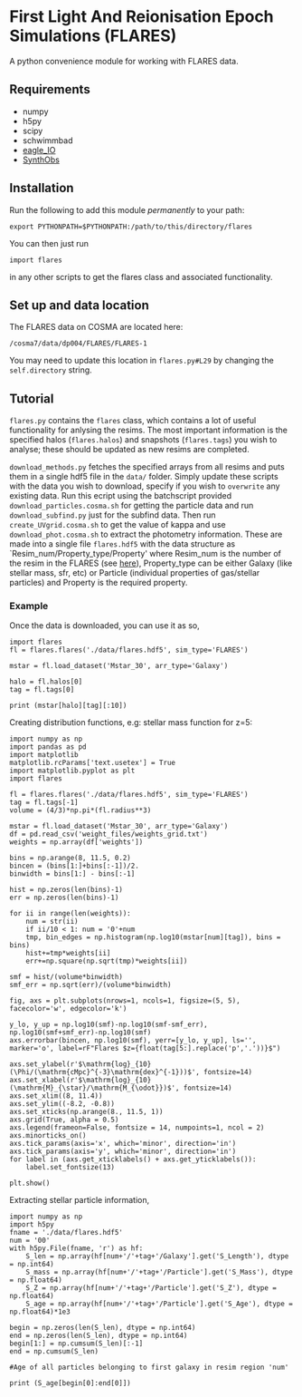 # First Light And Reionisation Epoch Simulations (FLARES)

A python convenience module for working with FLARES data.

## Requirements

- numpy
- h5py
- scipy 
- schwimmbad
- [eagle_IO](https://github.com/flaresimulations/eagle_IO)
- [SynthObs](https://github.com/stephenmwilkins/SynthObs) 

## Installation

Run the following to add this module *permanently* to your path:

    export PYTHONPATH=$PYTHONPATH:/path/to/this/directory/flares

You can then just run

    import flares

in any other scripts to get the flares class and associated functionality.

## Set up and data location

The FLARES data on COSMA are located here:

    /cosma7/data/dp004/FLARES/FLARES-1

You may need to update this location in `flares.py#L29` by changing the `self.directory` string.


## Tutorial

`flares.py` contains the `flares` class, which contains a lot of useful functionality for anlysing the resims. The most important information is the specified halos (`flares.halos`) and snapshots (`flares.tags`) you wish to analyse; these should be updated as new resims are completed.

`download_methods.py` fetches the specified arrays from all resims and puts them in a single hdf5 file in the `data/` folder. Simply update these scripts with the data you wish to download, specify if you wish to `overwrite` any existing data. Run this ecript using the batchscript provided `download_particles.cosma.sh` for getting the particle data and run `download_subfind.py` just for the subfind data. Then run `create_UVgrid.cosma.sh` to get the value of kappa and use `download_phot.cosma.sh` to extract the photometry information. These are made into a single file `flares.hdf5` with the data structure as `Resim_num/Property_type/Property' where Resim_num is the number of the resim in the FLARES (see [here](https://docs.google.com/spreadsheets/d/1NzQee05rNCml1YEKXuD8L9JOW5Noh8oj9K9bcS2RQlY/edit?usp=sharing)), Property_type can be either Galaxy (like stellar mass, sfr, etc) or Particle (individual properties of gas/stellar particles) and Property is the required property. 



### Example

Once the data is downloaded, you can use it as so,

```
import flares
fl = flares.flares('./data/flares.hdf5', sim_type='FLARES')

mstar = fl.load_dataset('Mstar_30', arr_type='Galaxy')

halo = fl.halos[0]
tag = fl.tags[0]

print (mstar[halo][tag][:10])
```

Creating distribution functions, e.g: stellar mass function for z=5:

```
import numpy as np
import pandas as pd
import matplotlib
matplotlib.rcParams['text.usetex'] = True
import matplotlib.pyplot as plt
import flares

fl = flares.flares('./data/flares.hdf5', sim_type='FLARES')
tag = fl.tags[-1]
volume = (4/3)*np.pi*(fl.radius**3)

mstar = fl.load_dataset('Mstar_30', arr_type='Galaxy')
df = pd.read_csv('weight_files/weights_grid.txt')
weights = np.array(df['weights'])

bins = np.arange(8, 11.5, 0.2)
bincen = (bins[1:]+bins[:-1])/2.
binwidth = bins[1:] - bins[:-1]

hist = np.zeros(len(bins)-1)
err = np.zeros(len(bins)-1)

for ii in range(len(weights)):
    num = str(ii)
    if ii/10 < 1: num = '0'+num
    tmp, bin_edges = np.histogram(np.log10(mstar[num][tag]), bins = bins)
    hist+=tmp*weights[ii]
    err+=np.square(np.sqrt(tmp)*weights[ii])
    
smf = hist/(volume*binwidth)
smf_err = np.sqrt(err)/(volume*binwidth)

fig, axs = plt.subplots(nrows=1, ncols=1, figsize=(5, 5), facecolor='w', edgecolor='k')

y_lo, y_up = np.log10(smf)-np.log10(smf-smf_err), np.log10(smf+smf_err)-np.log10(smf)
axs.errorbar(bincen, np.log10(smf), yerr=[y_lo, y_up], ls='', marker='o', label=rF"Flares $z={float(tag[5:].replace('p','.'))}$")

axs.set_ylabel(r'$\mathrm{log}_{10}(\Phi/(\mathrm{cMpc}^{-3}\mathrm{dex}^{-1}))$', fontsize=14)
axs.set_xlabel(r'$\mathrm{log}_{10}(\mathrm{M}_{\star}/\mathrm{M_{\odot}})$', fontsize=14)
axs.set_xlim((8, 11.4))
axs.set_ylim((-8.2, -0.8))
axs.set_xticks(np.arange(8., 11.5, 1))
axs.grid(True, alpha = 0.5)
axs.legend(frameon=False, fontsize = 14, numpoints=1, ncol = 2)
axs.minorticks_on()
axs.tick_params(axis='x', which='minor', direction='in')
axs.tick_params(axis='y', which='minor', direction='in')
for label in (axs.get_xticklabels() + axs.get_yticklabels()):
    label.set_fontsize(13)

plt.show()
```

Extracting stellar particle information,

```
import numpy as np
import h5py
fname = './data/flares.hdf5'
num = '00'
with h5py.File(fname, 'r') as hf:
    S_len = np.array(hf[num+'/'+tag+'/Galaxy'].get('S_Length'), dtype = np.int64)
    S_mass = np.array(hf[num+'/'+tag+'/Particle'].get('S_Mass'), dtype = np.float64)
    S_Z = np.array(hf[num+'/'+tag+'/Particle'].get('S_Z'), dtype = np.float64)
    S_age = np.array(hf[num+'/'+tag+'/Particle'].get('S_Age'), dtype = np.float64)*1e3

begin = np.zeros(len(S_len), dtype = np.int64)
end = np.zeros(len(S_len), dtype = np.int64)
begin[1:] = np.cumsum(S_len)[:-1]
end = np.cumsum(S_len)

#Age of all particles belonging to first galaxy in resim region 'num'

print (S_age[begin[0]:end[0]])
```
